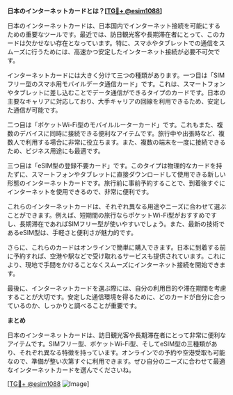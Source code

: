 **日本のインターネットカードとは？[[TG💪+ @esim1088](https://t.me/s/esim1088)]**

日本のインターネットカードは、日本国内でインターネット接続を可能にするための重要なツールです。最近では、訪日観光客や長期滞在者にとって、このカードは欠かせない存在となっています。特に、スマホやタブレットでの通信をスムーズに行うためには、高速かつ安定したインターネット接続が必要不可欠です。

インターネットカードには大きく分けて三つの種類があります。一つ目は「SIMフリー型のスマホ用モバイルデータ通信カード」です。これは、スマートフォンやタブレットに差し込むことでデータ通信ができるタイプのカードです。日本の主要なキャリアに対応しており、大手キャリアの回線を利用できるため、安定した通信が可能です。

二つ目は「ポケットWi-Fi型のモバイルルーターカード」です。これもまた、複数のデバイスに同時に接続できる便利なアイテムです。旅行中や出張時など、複数人で利用する場合に非常に役立ちます。また、複数の端末を一度に接続できるため、ビジネス用途にも最適です。

三つ目は「eSIM型の登録不要カード」です。このタイプは物理的なカードを持たずに、スマートフォンやタブレットに直接ダウンロードして使用できる新しい形態のインターネットカードです。旅行前に事前予約することで、到着後すぐにインターネットを使用できるので、非常に便利です。

これらのインターネットカードは、それぞれ異なる用途やニーズに合わせて選ぶことができます。例えば、短期間の旅行ならポケットWi-Fi型がおすすめですし、長期滞在であればSIMフリー型が使いやすいでしょう。また、最新の技術であるeSIM型は、手軽さと便利さが魅力的です。

さらに、これらのカードはオンラインで簡単に購入できます。日本に到着する前に予約すれば、空港や駅などで受け取れるサービスも提供されています。これにより、現地で手間をかけることなくスムーズにインターネット接続を開始できます。

最後に、インターネットカードを選ぶ際には、自分の利用目的や滞在期間を考慮することが大切です。安定した通信環境を得るために、どのカードが自分に合っているのか、しっかりと調べることが重要です。

**まとめ**

日本のインターネットカードは、訪日観光客や長期滞在者にとって非常に便利なアイテムです。SIMフリー型、ポケットWi-Fi型、そしてeSIM型の三種類があり、それぞれ異なる特徴を持っています。オンラインでの予約や空港受取も可能なので、準備が整い次第すぐに利用できます。ぜひ自分のニーズに合わせて最適なインターネットカードを選んでくださいね。

[[TG💪+ @esim1088](https://t.me/s/esim1088) ![Image](https://i.postimg.cc/Y0z9fWf4/image.png)]